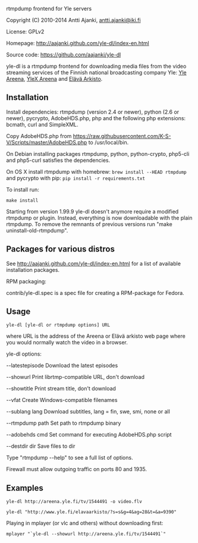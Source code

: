 rtmpdump frontend for Yle servers

Copyright (C) 2010-2014 Antti Ajanki, antti.ajanki@iki.fi

License: GPLv2

Homepage: http://aajanki.github.com/yle-dl/index-en.html

Source code: https://github.com/aajanki/yle-dl

yle-dl is a rtmpdump frontend for downloading media files from the
video streaming services of the Finnish national broadcasting company
Yle: [Yle Areena], [YleX Areena] and [Elävä Arkisto].

[Yle Areena]:http://areena.yle.fi/
[YleX Areena]:http://ylex.yle.fi/ylex-areena/
[Elävä arkisto]:http://www.yle.fi/elavaarkisto/

Installation
------------

Install dependencies: rtmpdump (version 2.4 or newer), python (2.6 or
newer), pycrypto, AdobeHDS.php, php and the following php extensions:
bcmath, curl and SimpleXML.

Copy AdobeHDS.php from
https://raw.githubusercontent.com/K-S-V/Scripts/master/AdobeHDS.php to
/usr/local/bin.

On Debian installing packages rtmpdump, python, python-crypto,
php5-cli and php5-curl satisfies the dependencies.

On OS X install rtmpdump with homebrew: ``brew install --HEAD
rtmpdump`` and pycrypto with pip: ``pip install -r requirements.txt``

To install run:

```
make install
```

Starting from version 1.99.9 yle-dl doesn't anymore require a modified
rtmpdump or plugin. Instead, everything is now downloadable with the
plain rtmpdump. To remove the remnants of previous versions run "make
uninstall-old-rtmpdump".

Packages for various distros
----------------------------

See http://aajanki.github.com/yle-dl/index-en.html for a list of
available installation packages.

RPM packaging:

contrib/yle-dl.spec is a spec file for creating a RPM-package for
Fedora.

Usage
-----

```
yle-dl [yle-dl or rtmpdump options] URL
```

where URL is the address of the Areena or Elävä arkisto web page where
you would normally watch the video in a browser.

yle-dl options:

--latestepisode   Download the latest episodes

--showurl         Print librtmp-compatible URL, don't download

--showtitle       Print stream title, don't download

--vfat            Create Windows-compatible filenames

--sublang lang    Download subtitles, lang = fin, swe, smi, none or all

--rtmpdump path   Set path to rtmpdump binary

--adobehds cmd    Set command for executing AdobeHDS.php script

--destdir dir     Save files to dir

Type "rtmpdump --help" to see a full list of options.

Firewall must allow outgoing traffic on ports 80 and 1935.

Examples
--------

```
yle-dl http://areena.yle.fi/tv/1544491 -o video.flv
```

```
yle-dl "http://www.yle.fi/elavaarkisto/?s=s&g=4&ag=28&t=&a=9390"
```

Playing in mplayer (or vlc and others) without downloading first:

```
mplayer "`yle-dl --showurl http://areena.yle.fi/tv/1544491`"
```
